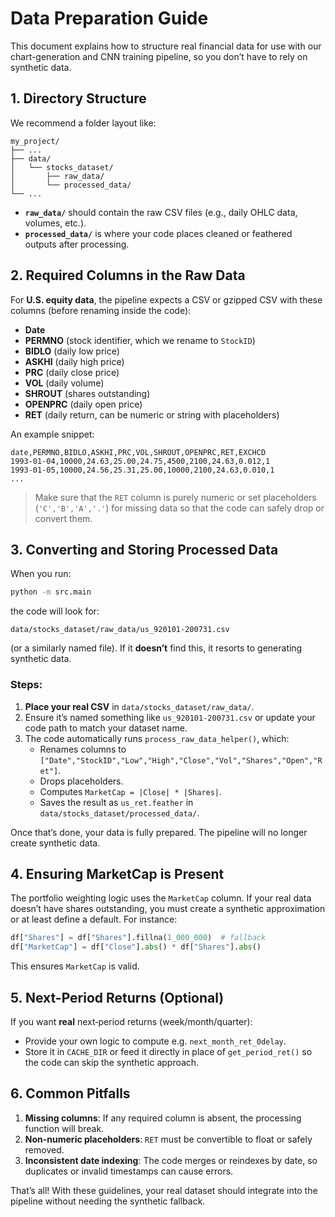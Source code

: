 
# Data Preparation Guide

This document explains how to structure real financial data for use with our chart-generation and CNN training pipeline, so you don’t have to rely on synthetic data.

## 1. Directory Structure

We recommend a folder layout like:
```
my_project/
├── ...
├── data/
│   └── stocks_dataset/
│       ├── raw_data/
│       └── processed_data/
└── ...
```
- **`raw_data/`** should contain the raw CSV files (e.g., daily OHLC data, volumes, etc.).  
- **`processed_data/`** is where your code places cleaned or feathered outputs after processing.

## 2. Required Columns in the Raw Data

For **U.S. equity data**, the pipeline expects a CSV or gzipped CSV with these columns (before renaming inside the code):

- **Date**  
- **PERMNO** (stock identifier, which we rename to `StockID`)  
- **BIDLO** (daily low price)  
- **ASKHI** (daily high price)  
- **PRC** (daily close price)  
- **VOL** (daily volume)  
- **SHROUT** (shares outstanding)  
- **OPENPRC** (daily open price)  
- **RET** (daily return, can be numeric or string with placeholders)

An example snippet:
```
date,PERMNO,BIDLO,ASKHI,PRC,VOL,SHROUT,OPENPRC,RET,EXCHCD
1993-01-04,10000,24.63,25.00,24.75,4500,2100,24.63,0.012,1
1993-01-05,10000,24.56,25.31,25.00,10000,2100,24.63,0.010,1
...
```
> Make sure that the `RET` column is purely numeric or set placeholders (`'C','B','A','.'`) for missing data so that the code can safely drop or convert them.

## 3. Converting and Storing Processed Data

When you run:
```bash
python -m src.main
```
the code will look for:
```
data/stocks_dataset/raw_data/us_920101-200731.csv
```
(or a similarly named file). If it **doesn’t** find this, it resorts to generating synthetic data.

### Steps:
1. **Place your real CSV** in `data/stocks_dataset/raw_data/`.  
2. Ensure it’s named something like `us_920101-200731.csv` or update your code path to match your dataset name.  
3. The code automatically runs `process_raw_data_helper()`, which:
   - Renames columns to `["Date","StockID","Low","High","Close","Vol","Shares","Open","Ret"]`.
   - Drops placeholders.
   - Computes `MarketCap = |Close| * |Shares|`.
   - Saves the result as `us_ret.feather` in `data/stocks_dataset/processed_data/`.

Once that’s done, your data is fully prepared. The pipeline will no longer create synthetic data.

## 4. Ensuring MarketCap is Present

The portfolio weighting logic uses the `MarketCap` column. If your real data doesn’t have shares outstanding, you must create a synthetic approximation or at least define a default. For instance:
```python
df["Shares"] = df["Shares"].fillna(1_000_000)  # fallback
df["MarketCap"] = df["Close"].abs() * df["Shares"].abs()
```
This ensures `MarketCap` is valid.

## 5. Next-Period Returns (Optional)

If you want **real** next‐period returns (week/month/quarter):
- Provide your own logic to compute e.g. `next_month_ret_0delay`.  
- Store it in `CACHE_DIR` or feed it directly in place of `get_period_ret()` so the code can skip the synthetic approach.

## 6. Common Pitfalls

1. **Missing columns**: If any required column is absent, the processing function will break.  
2. **Non-numeric placeholders**: `RET` must be convertible to float or safely removed.  
3. **Inconsistent date indexing**: The code merges or reindexes by date, so duplicates or invalid timestamps can cause errors.

That’s all! With these guidelines, your real dataset should integrate into the pipeline without needing the synthetic fallback.